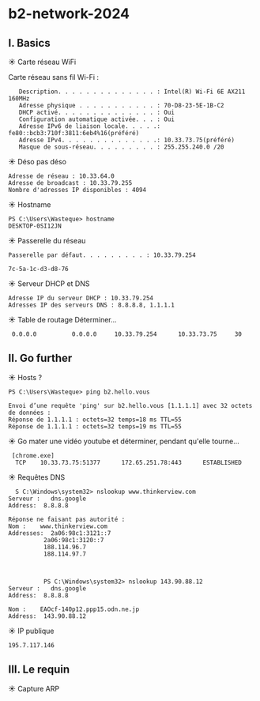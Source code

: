 # b2-network-2024

## I. Basics

☀️ Carte réseau WiFi

Carte réseau sans fil Wi-Fi :

```Suffixe DNS propre à la connexion. . . :
   Description. . . . . . . . . . . . . . : Intel(R) Wi-Fi 6E AX211 160MHz
   Adresse physique . . . . . . . . . . . : 70-D8-23-5E-1B-C2
   DHCP activé. . . . . . . . . . . . . . : Oui
   Configuration automatique activée. . . : Oui
   Adresse IPv6 de liaison locale. . . . .: fe80::bcb3:710f:3811:6eb4%16(préféré)
   Adresse IPv4. . . . . . . . . . . . . .: 10.33.73.75(préféré)
   Masque de sous-réseau. . . . . . . . . : 255.255.240.0 /20
```

☀️ Déso pas déso

```
Adresse de réseau : 10.33.64.0
Adresse de broadcast : 10.33.79.255
Nombre d'adresses IP disponibles : 4094
```

☀️ Hostname

```
PS C:\Users\Wasteque> hostname
DESKTOP-0SI12JN
```

☀️ Passerelle du réseau

 ```
 Passerelle par défaut. . . . . . . . . : 10.33.79.254

7c-5a-1c-d3-d8-76
```

☀️ Serveur DHCP et DNS

```
Adresse IP du serveur DHCP : 10.33.79.254
Adresses IP des serveurs DNS : 8.8.8.8, 1.1.1.1
```

☀️ Table de routage
Déterminer...

```
 0.0.0.0          0.0.0.0     10.33.79.254      10.33.73.75     30
```

## II. Go further

☀️ Hosts ?
```
PS C:\Users\Wasteque> ping b2.hello.vous

Envoi d’une requête 'ping' sur b2.hello.vous [1.1.1.1] avec 32 octets de données :
Réponse de 1.1.1.1 : octets=32 temps=18 ms TTL=55
Réponse de 1.1.1.1 : octets=32 temps=19 ms TTL=55

```

☀️ Go mater une vidéo youtube et déterminer, pendant qu'elle tourne...

```
 [chrome.exe]
  TCP    10.33.73.75:51377      172.65.251.78:443      ESTABLISHED
  ```

  ☀️ Requêtes DNS

```
  S C:\Windows\system32> nslookup www.thinkerview.com
Serveur :   dns.google
Address:  8.8.8.8

Réponse ne faisant pas autorité :
Nom :    www.thinkerview.com
Addresses:  2a06:98c1:3121::7
          2a06:98c1:3120::7
          188.114.96.7
          188.114.97.7



          PS C:\Windows\system32> nslookup 143.90.88.12
Serveur :   dns.google
Address:  8.8.8.8

Nom :    EAOcf-140p12.ppp15.odn.ne.jp
Address:  143.90.88.12
 ```

 ☀️ IP publique

 ```
 195.7.117.146
 ```

 ## III. Le requin
 
 ☀️ Capture ARP

 


